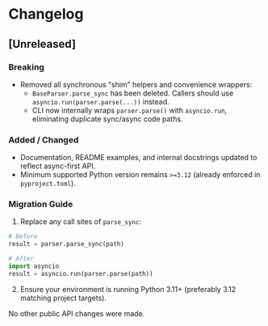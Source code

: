 # Changelog

## [Unreleased]

### Breaking

- Removed all synchronous "shim" helpers and convenience wrappers:
  - `BaseParser.parse_sync` has been deleted. Callers should use `asyncio.run(parser.parse(...))` instead.
  - CLI now internally wraps `parser.parse()` with `asyncio.run`, eliminating duplicate sync/async code paths.

### Added / Changed

- Documentation, README examples, and internal docstrings updated to reflect async-first API.
- Minimum supported Python version remains `>=3.12` (already enforced in `pyproject.toml`).

### Migration Guide

1. Replace any call sites of `parse_sync`:

```python
# Before
result = parser.parse_sync(path)

# After
import asyncio
result = asyncio.run(parser.parse(path))
```

2. Ensure your environment is running Python 3.11+ (preferably 3.12 matching project targets).

No other public API changes were made. 